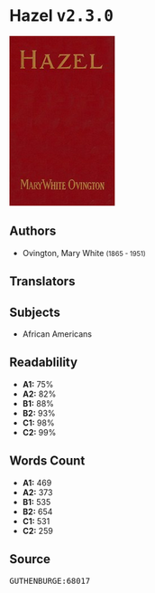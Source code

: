 # Hazel <kbd>v2.3.0</kbd>

![](./cover.medium.jpg "")

## Authors


 - Ovington, Mary White <small>(1865 - 1951)</small>

## Translators



## Subjects


 - African Americans

## Readablility


 - **A1:** 75%
 - **A2:** 82%
 - **B1:** 88%
 - **B2:** 93%
 - **C1:** 98%
 - **C2:** 99%

## Words Count


 - **A1:** 469
 - **A2:** 373
 - **B1:** 535
 - **B2:** 654
 - **C1:** 531
 - **C2:** 259

## Source


<kbd>GUTHENBURGE:68017</kbd>
